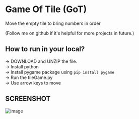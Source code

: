# Game Of Tile (GoT)
Move the empty tile to bring numbers in order

(Follow me on github if it's helpful for more projects in future.)

## How to run in your local?
 -> DOWNLOAD and UNZIP the file.  
 -> Install python  
 -> Install pygame package using ``pip install pygame``  
 -> Run the tileGame.py  
 -> Use arrow keys to move  
 
 ## SCREENSHOT
![image](https://user-images.githubusercontent.com/68989156/132158808-923bed93-d50b-47bc-b567-d2b480e63066.png)

